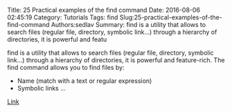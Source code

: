 Title: 25 Practical examples of the find command
Date: 2016-08-06 02:45:19
Category: Tutorials
Tags: find
Slug:25-practical-examples-of-the-find-command
Authors:sedlav
Summary: find is a utility that allows to search files (regular file, directory, symbolic link…) through a hierarchy of directories, it is powerful and featu

find is a utility that allows to search files (regular file, directory, symbolic link…) through a hierarchy of directories, it is powerful and feature-rich.
The find command allows you to find files by:
* Name (match with a text or regular expression)
* Symbolic links
...

[Link](http://www.librebyte.net/en/gnulinux/25-practical-examples-of-the-find-command/)
